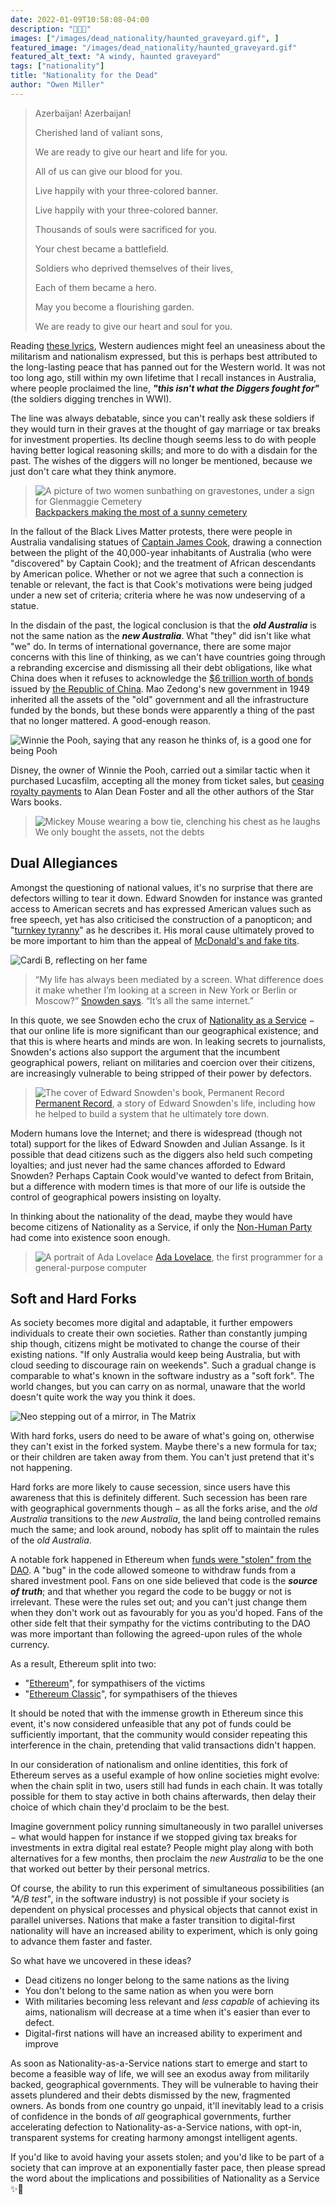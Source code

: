 ```yaml
---
date: 2022-01-09T10:58:08-04:00
description: "🎌💀🎌"
images: ["/images/dead_nationality/haunted_graveyard.gif", ]
featured_image: "/images/dead_nationality/haunted_graveyard.gif"
featured_alt_text: "A windy, haunted graveyard"
tags: ["nationality"]
title: "Nationality for the Dead"
author: "Owen Miller"
---
```

> 	Azerbaijan! Azerbaijan!
>
>	Cherished land of valiant sons,
>
>	We are ready to give our heart and life for you.
>
>	All of us can give our blood for you.
>
>	Live happily with your three-colored banner.
>
>	Live happily with your three-colored banner.
>
>	Thousands of souls were sacrificed for you.
>
>	Your chest became a battlefield.
>
>	Soldiers who deprived themselves of their lives,
>
>	Each of them became a hero.
>
>	May you become a flourishing garden.
>
>	We are ready to give our heart and soul for you.

Reading [these lyrics](https://www.azer.com/aiweb/categories/music/AudioPages/NationalAnthem/hymn_independence.html), Western audiences might feel an uneasiness about the militarism and nationalism expressed, but this is perhaps best attributed to the long-lasting peace that has panned out for the Western world. It was not too long ago, still within my own lifetime that I recall instances in Australia, where people proclaimed the line, ***"this isn't what the Diggers fought for"*** (the soldiers digging trenches in WWI).

The line was always debatable, since you can't really ask these soldiers if they would turn in their graves at the thought of gay marriage or tax breaks for investment properties. Its decline though seems less to do with people having better logical reasoning skills; and more to do with a disdain for the past. The wishes of the diggers will no longer be mentioned, because we just don't care what they think anymore.

> ![A picture of two women sunbathing on gravestones, under a sign for Glenmaggie Cemetery](/images/dead_nationality/sunbathers.jpg)
> [Backpackers making the most of a sunny cemetery](https://metro.co.uk/2015/01/04/women-spark-anger-by-sunbathing-in-bikinis-on-cemetery-graves-5008842/)

In the fallout of the Black Lives Matter protests, there were people in Australia vandalising statues of [Captain James Cook](https://en.wikipedia.org/wiki/James_Cook), drawing a connection between the plight of the 40,000-year inhabitants of Australia (who were "discovered" by Captain Cook); and the treatment of African descendants by American police. Whether or not we agree that such a connection is tenable or relevant, the fact is that Cook's motivations were being judged under a new set of criteria; criteria where he was now undeserving of a statue.

In the disdain of the past, the logical conclusion is that the ***old Australia*** is not the same nation as the ***new Australia***. What "they" did isn't like what "we" do. In terms of international governance, there are some major concerns with this line of thinking, as we can't have countries going through a rebranding excercise and dismissing all their debt obligations, like what China does when it refuses to acknowledge the [$6 trillion worth of bonds](https://www.foxbusiness.com/markets/historic-chinese-bonds-trump-leverage-beijing) issued by [the Republic of China](https://www.npr.org/transcripts/759960349). Mao Zedong's new government in 1949 inherited all the assets of the "old" government and all the infrastructure funded by the bonds, but these bonds were apparently a thing of the past that no longer mattered. A good-enough reason.

![Winnie the Pooh, saying that any reason he thinks of, is a good one for being Pooh](/images/dead_nationality/pooh_reasoning.gif)

Disney, the owner of Winnie the Pooh, carried out a similar tactic when it purchased Lucasfilm, accepting all the money from ticket sales, but [ceasing royalty payments](https://www.hollywoodreporter.com/business/business-news/star-wars-author-royalties-disney-1234951422/) to Alan Dean Foster and all the other authors of the Star Wars books.

> ![Mickey Mouse wearing a bow tie, clenching his chest as he laughs](/images/dead_nationality/mickey_laughing.gif)
> We only bought the assets, not the debts

## Dual Allegiances
Amongst the questioning of national values, it's no surprise that there are defectors willing to tear it down. Edward Snowden for instance was granted access to American secrets and has expressed American values such as free speech, yet has also criticised the construction of a panopticon; and "[turnkey tyranny](https://www.wired.com/story/after-six-years-in-exile-edward-snowden-explains-himself/)" as he describes it. His moral cause ultimately proved to be more important to him than the appeal of [McDonald's and fake tits](https://www.youtube.com/watch?v=5uPoDNEn3I0).

![Cardi B, reflecting on her fame](/images/dead_nationality/cardi_b.gif)

> “My life has always been mediated by a screen. What difference does it make whether I’m looking at a screen in New York or Berlin or Moscow?” [Snowden says](https://www.wired.com/story/after-six-years-in-exile-edward-snowden-explains-himself/). “It’s all the same internet.”

In this quote, we see Snowden echo the crux of [Nationality as a Service](../nationality_as_a_service/) − that our online life is more significant than our geographical existence; and that this is where hearts and minds are won. In leaking secrets to journalists, Snowden's actions also support the argument that the incumbent geographical powers, reliant on militaries and coercion over their citizens, are increasingly vulnerable to being stripped of their power by defectors.

> ![The cover of Edward Snowden's book, Permanent Record](/images/dead_nationality/Snowden.jpg)
> [Permanent Record](https://www.amazon.com/Permanent-Record-Edward-Snowden/dp/1250237238), a story of Edward Snowden's life, including how he helped to build a system that he ultimately tore down.

Modern humans love the Internet; and there is widespread (though not total) support for the likes of Edward Snowden and Julian Assange. Is it possible that dead citizens such as the diggers also held such competing loyalties; and just never had the same chances afforded to Edward Snowden? Perhaps Captain Cook would've wanted to defect from Britain, but a difference with modern times is that more of our life is outside the control of geographical powers insisting on loyalty.

In thinking about the nationality of the dead, maybe they would have become citizens of Nationality as a Service, if only the [Non-Human Party](/) had come into existence soon enough.
> ![A portrait of Ada Lovelace](/images/dead_nationality/Ada_Lovelace.jpg)
> [Ada Lovelace](https://en.wikipedia.org/wiki/Ada_Lovelace), the first programmer for a general-purpose computer

## Soft and Hard Forks
As society becomes more digital and adaptable, it further empowers individuals to create their own societies. Rather than constantly jumping ship though, citizens might be motivated to change the course of their existing nations. "If only Australia would keep being Australia, but with cloud seeding to discourage rain on weekends". Such a gradual change is comparable to what's known in the software industry as a "soft fork". The world changes, but you can carry on as normal, unaware that the world doesn't quite work the way you think it does.

![Neo stepping out of a mirror, in The Matrix](/images/dead_nationality/Matrix_mirror.gif)

With hard forks, users do need to be aware of what's going on, otherwise they can't exist in the forked system. Maybe there's a new formula for tax; or their children are taken away from them. You can't just pretend that it's not happening.

Hard forks are more likely to cause secession, since users have this awareness that this is definitely different. Such secession has been rare with geographical governments though − as all the forks arise, and the *old Australia* transitions to the *new Australia*, the land being controlled remains much the same; and look around, nobody has split off to maintain the rules of the *old Australia*.

A notable fork happened in Ethereum when [funds were "stolen" from the DAO](https://en.wikipedia.org/wiki/The_DAO_(organization)). A "bug" in the code allowed someone to withdraw funds from a shared investment pool. Fans on one side believed that code is the ***source of truth***; and that whether you regard the code to be buggy or not is irrelevant. These were the rules set out; and you can't just change them when they don't work out as favourably for you as you'd hoped. Fans of the other side felt that their sympathy for the victims contributing to the DAO was more important than following the agreed-upon rules of the whole currency.

As a result, Ethereum split into two:
* "[Ethereum](https://www.coingecko.com/en/coins/ethereum)", for sympathisers of the victims
* "[Ethereum Classic](https://www.coingecko.com/en/coins/ethereum-classic)", for sympathisers of the thieves

It should be noted that with the immense growth in Ethereum since this event, it's now considered unfeasible that any pot of funds could be sufficiently important, that the community would consider repeating this interference in the chain, pretending that valid transactions didn't happen.

In our consideration of nationalism and online identities, this fork of Ethereum serves as a useful example of how online societies might evolve: when the chain split in two, users still had funds in each chain. It was totally possible for them to stay active in both chains afterwards, then delay their choice of which chain they'd proclaim to be the best.

Imagine government policy running simultaneously in two parallel universes − what would happen for instance if we stopped giving tax breaks for investments in extra digital real estate? People might play along with both alternatives for a few months, then proclaim the *new Australia* to be the one that worked out better by their personal metrics.

Of course, the ability to run this experiment of simultaneous possibilities (an *"A/B test"*, in the software industry) is not possible if your society is dependent on physical processes and physical objects that cannot exist in parallel universes. Nations that make a faster transition to digital-first nationality will have an increased ability to experiment, which is only going to advance them faster and faster.


So what have we uncovered in these ideas?
* Dead citizens no longer belong to the same nations as the living
* You don't belong to the same nation as when you were born
* With militaries becoming less relevant and *less capable* of achieving its aims, nationalism will decrease at a time when it's easier than ever to defect.
* Digital-first nations will have an increased ability to experiment and improve

As soon as Nationality-as-a-Service nations start to emerge and start to become a feasible way of life, we will see an exodus away from militarily backed, geographical governments. They will be vulnerable to having their assets plundered and their debts dismissed by the new, fragmented owners. As bonds from one country go unpaid, it'll inevitably lead to a crisis of confidence in the bonds of *all* geographical governments, further accelerating defection to Nationality-as-a-Service nations, with opt-in, transparent systems for creating harmony amongst intelligent agents.

If you'd like to avoid having your assets stolen; and you'd like to be part of a society that can improve at an exponentially faster pace, then please spread the word about the implications and possibilities of Nationality as a Service ✨🔮